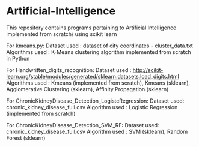 # Artificial-Intelligence
This repository contains programs pertaining to Artificial Intelligence implemented from scratch/ using scikit learn 

For kmeans.py:
Dataset used : dataset of city coordinates - cluster_data.txt
Algorithms used : K-Means clustering algorithm implemented from scratch in Python 

For Handwritten_digits_recognition:
Dataset used : http://scikit-learn.org/stable/modules/generated/sklearn.datasets.load_digits.html
Algorithms used : Kmeans (implemented from scratch), Kmeans (sklearn), Agglomerative Clustering (sklearn), Affinity Propagation (sklearn)

For ChronicKidneyDisease_Detection_LogistcRegression:
Dataset used: chronic_kidney_disease_full.csv
Algorithm used : Logistic Regression (implemented from scratch)

For ChronicKidneyDisease_Detection_SVM_RF:
Dataset used: chronic_kidney_disease_full.csv
Algorithm used : SVM (sklearn), Random Forest (sklearn)


